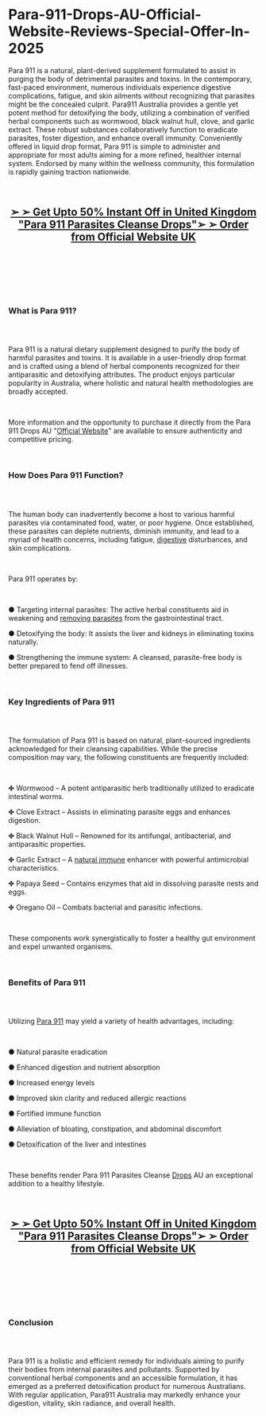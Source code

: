 # Para-911-Drops-AU-Official-Website-Reviews-Special-Offer-In-2025

<p>Para 911 is a natural, plant-derived supplement formulated to assist in purging the body of detrimental parasites and toxins. In the contemporary, fast-paced environment, numerous individuals experience digestive complications, fatigue, and skin ailments without recognizing that parasites might be the concealed culprit. Para911 Australia provides a gentle yet potent method for detoxifying the body, utilizing a combination of verified herbal components such as wormwood, black walnut hull, clove, and garlic extract. These robust substances collaboratively function to eradicate parasites, foster digestion, and enhance overall immunity. Conveniently offered in liquid drop format, Para 911 is simple to administer and appropriate for most adults aiming for a more refined, healthier internal system. Endorsed by many within the wellness community, this formulation is rapidly gaining traction nationwide.</p>
<p>&nbsp;</p>
<h2 align="CENTER"><strong><a href="https://para911cleanse.co.uk/go/checkout/">➢ ➢&nbsp;Get Upto 50% Instant Off in United Kingdom "Para 911 Parasites Cleanse Drops"➢ ➢ Order from Official Website UK</a></strong></h2>
<h2>&nbsp;</h2>
<p><a href="https://para911cleanse.co.uk/go/checkout/"><img src="https://storage.penzu.com/g/Edgg6F3HQTiRaNJG" alt="" /></a></p>
<p>&nbsp;</p>
<h3><strong>What is Para 911?</strong></h3>
<h3>&nbsp;</h3>
<p>Para 911 is a natural dietary supplement designed to purify the body of harmful parasites and toxins. It is available in a user-friendly drop format and is crafted using a blend of herbal components recognized for their antiparasitic and detoxifying attributes. The product enjoys particular popularity in Australia, where holistic and natural health methodologies are broadly accepted.</p>
<p>&nbsp;</p>
<p>More information and the opportunity to purchase it directly from the Para 911 Drops AU "<a href="https://para911drop.com/para911-australia/">Official Website</a>" are available to ensure authenticity and competitive pricing.</p>
<p>&nbsp;</p>
<h3><strong>How Does Para 911 Function?</strong></h3>
<h3>&nbsp;</h3>
<p>The human body can inadvertently become a host to various harmful parasites via contaminated food, water, or poor hygiene. Once established, these parasites can deplete nutrients, diminish immunity, and lead to a myriad of health concerns, including fatigue,&nbsp;<a href="https://theregenixal.com/">digestive</a>&nbsp;disturbances, and skin complications.</p>
<p>&nbsp;</p>
<p>Para 911 operates by:</p>
<p>&nbsp;</p>
<p>● Targeting internal parasites: The active herbal constituents aid in weakening and&nbsp;<a href="https://para911canada.com/">removing parasites</a>&nbsp;from the gastrointestinal tract.</p>
<p>● Detoxifying the body: It assists the liver and kidneys in eliminating toxins naturally.</p>
<p>● Strengthening the immune system: A cleansed, parasite-free body is better prepared to fend off illnesses.</p>
<p>&nbsp;</p>
<h3><strong>Key Ingredients of Para 911</strong></h3>
<h3>&nbsp;</h3>
<p>The formulation of Para 911 is based on natural, plant-sourced ingredients acknowledged for their cleansing capabilities. While the precise composition may vary, the following constituents are frequently included:</p>
<p>&nbsp;</p>
<p>✤ Wormwood &ndash; A potent antiparasitic herb traditionally utilized to eradicate intestinal worms.</p>
<p>✤ Clove Extract &ndash; Assists in eliminating parasite eggs and enhances digestion.</p>
<p>✤ Black Walnut Hull &ndash; Renowned for its antifungal, antibacterial, and antiparasitic properties.</p>
<p>✤ Garlic Extract &ndash; A&nbsp;<a href="https://smileslimkapseln.de/">natural immune</a>&nbsp;enhancer with powerful antimicrobial characteristics.</p>
<p>✤ Papaya Seed &ndash; Contains enzymes that aid in dissolving parasite nests and eggs.</p>
<p>✤ Oregano Oil &ndash; Combats bacterial and parasitic infections.</p>
<p>&nbsp;</p>
<p>These components work synergistically to foster a healthy gut environment and expel unwanted organisms.</p>
<p>&nbsp;</p>
<h3><strong>Benefits of Para 911</strong></h3>
<h3>&nbsp;</h3>
<p>Utilizing&nbsp;<a href="https://para911cleanse.co.uk/">Para 911</a>&nbsp;may yield a variety of health advantages, including:</p>
<p>&nbsp;</p>
<p>● Natural parasite eradication</p>
<p>● Enhanced digestion and nutrient absorption</p>
<p>● Increased energy levels</p>
<p>● Improved skin clarity and reduced allergic reactions</p>
<p>● Fortified immune function</p>
<p>● Alleviation of bloating, constipation, and abdominal discomfort</p>
<p>● Detoxification of the liver and intestines</p>
<p>&nbsp;</p>
<p>These benefits render Para 911 Parasites Cleanse&nbsp;<a href="https://fortivirmaxx.com/">Drops</a>&nbsp;AU an exceptional addition to a healthy lifestyle.</p>
<p>&nbsp;</p>
<h2 align="CENTER"><strong><a href="https://para911cleanse.co.uk/go/checkout/">➢ ➢&nbsp;Get Upto 50% Instant Off in United Kingdom "Para 911 Parasites Cleanse Drops"➢ ➢ Order from Official Website UK</a></strong></h2>
<h2>&nbsp;</h2>
<p><a href="https://para911cleanse.co.uk/go/checkout/"><img src="https://storage.penzu.com/g/T5EsNj8rHu1htZfE" alt="" /></a></p>
<p>&nbsp;</p>
<h3><strong>Conclusion</strong></h3>
<h3>&nbsp;</h3>
<p>Para 911 is a holistic and efficient remedy for individuals aiming to purify their bodies from internal parasites and pollutants. Supported by conventional herbal components and an accessible formulation, it has emerged as a preferred detoxification product for numerous Australians. With regular application, Para911 Australia may markedly enhance your digestion, vitality, skin radiance, and overall health.</p>
